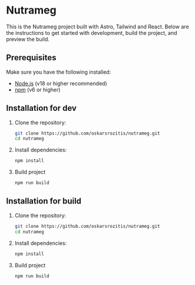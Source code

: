 # Nutrameg

This is the Nutrameg project built with Astro, Tailwind and React. Below are the instructions to get started with development, build the project, and preview the build.

## Prerequisites

Make sure you have the following installed:

- [Node.js](https://nodejs.org/) (v18 or higher recommended)
- [npm](https://www.npmjs.com/) (v6 or higher)

## Installation for dev

1. Clone the repository:
    ```sh
    git clone https://github.com/oskarsrozitis/nutrameg.git
    cd nutrameg
    ```

2. Install dependencies:
    ```sh
    npm install
    ```

3. Build project
    ```sh
    npm run build
    ```



## Installation for build

1. Clone the repository:
    ```sh
    git clone https://github.com/oskarsrozitis/nutrameg.git
    cd nutrameg
    ```

2. Install dependencies:
    ```sh
    npm install
    ```

3. Build project
    ```sh
    npm run build
    ```
